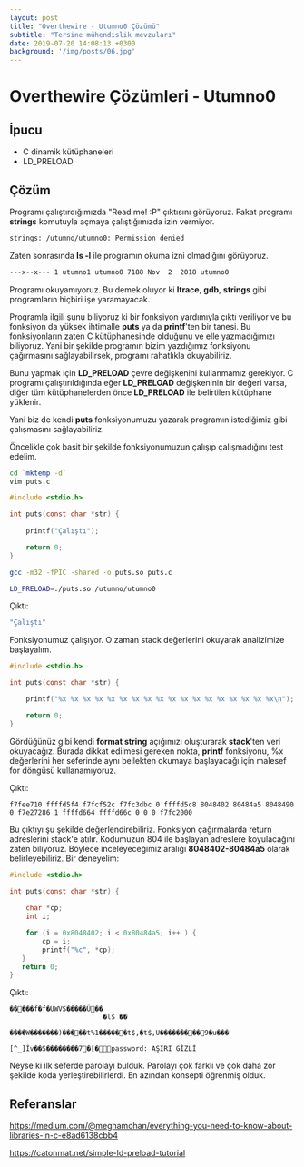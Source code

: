 ```yaml
---
layout: post
title: "Overthewire - Utumno0 Çözümü"
subtitle: "Tersine mühendislik mevzuları"
date: 2019-07-20 14:08:13 +0300
background: '/img/posts/06.jpg'
---
```

# Overthewire Çözümleri - Utumno0

## İpucu
- C dinamik kütüphaneleri
- LD_PRELOAD

## Çözüm

Programı çalıştırdığımızda "Read me! :P" çıktısını görüyoruz. Fakat programı **strings** komutuyla açmaya çalıştığımızda izin vermiyor.

```sh
strings: /utumno/utumno0: Permission denied
```

Zaten sonrasında **ls -l** ile programın okuma izni olmadığını
görüyoruz.

```sh
---x--x--- 1 utumno1 utumno0 7188 Nov  2  2018 utumno0
```

Programı okuyamıyoruz. Bu demek oluyor ki **ltrace**, **gdb**, **strings** gibi programların hiçbiri işe yaramayacak.

Programla ilgili şunu biliyoruz ki bir fonksiyon yardımıyla çıktı veriliyor ve bu fonksiyon da yüksek ihtimalle **puts** ya da **printf**'ten bir tanesi. Bu fonksiyonların zaten C kütüphanesinde olduğunu ve elle yazmadığımızı biliyoruz. Yani bir şekilde programın bizim yazdığımız fonksiyonu çağırmasını sağlayabilirsek, programı rahatlıkla okuyabiliriz.

Bunu yapmak için **LD_PRELOAD** çevre değişkenini kullanmamız gerekiyor. C programı çalıştırıldığında eğer **LD_PRELOAD** değişkeninin bir değeri varsa, diğer tüm kütüphanelerden önce **LD_PRELOAD** ile belirtilen kütüphane yüklenir.

Yani biz de kendi **puts** fonksiyonumuzu yazarak programın istediğimiz gibi çalışmasını sağlayabiliriz.

Öncelikle çok basit bir şekilde fonksiyonumuzun çalışıp çalışmadığını test edelim.

```sh
cd `mktemp -d`
vim puts.c
```
```c
#include <stdio.h>

int puts(const char *str) {
  
    printf("Çalıştı");

    return 0;
}
```
```sh
gcc -m32 -fPIC -shared -o puts.so puts.c

LD_PRELOAD=./puts.so /utumno/utumno0
```

Çıktı:
```sh
"Çalıştı"
```

Fonksiyonumuz çalışıyor. O zaman stack değerlerini okuyarak analizimize başlayalım.

```c
#include <stdio.h>

int puts(const char *str) {

    printf("%x %x %x %x %x %x %x %x %x %x %x %x %x %x %x %x %x %x\n");

    return 0;
}
```

Gördüğünüz gibi kendi **format string** açığımızı oluşturarak **stack**'ten veri okuyacağız. Burada dikkat edilmesi gereken nokta, **printf** fonksiyonu, %x değerlerini her seferinde aynı bellekten okumaya başlayacağı için malesef for döngüsü kullanamıyoruz.

Çıktı:
```
f7fee710 ffffd5f4 f7fcf52c f7fc3dbc 0 ffffd5c8 8048402 80484a5 8048490 0 f7e27286 1 ffffd664 ffffd66c 0 0 0 f7fc2000
```

Bu çıktıyı şu şekilde değerlendirebiliriz. Fonksiyon çağırmalarda return adreslerini stack'e atılır. Kodumuzun 804 ile başlayan adreslere koyulacağını zaten biliyoruz. Böylece inceleyeceğimiz aralığı **8048402-80484a5** olarak belirleyebiliriz. Bir deneyelim:

```c
#include <stdio.h>

int puts(const char *str) {
  
    char *cp;
    int i;

    for (i = 0x8048402; i < 0x80484a5; i++ ) {
        cp = i;
        printf("%c", *cp);
   }
   return 0;
}
```

Çıktı:
```
�����f�f�UWVS�����Û��
                       �l$ ��
                             ����W�������)�����t%1������t$,�t$,U���������9�u���
                                                                                   [^_]Ív��S��������7�[�password: AŞIRI GİZLİ
```

Neyse ki ilk seferde parolayı bulduk. Parolayı çok farklı ve çok daha zor şekilde koda yerleştirebilirlerdi. En azından konsepti öğrenmiş olduk.

## Referanslar

https://medium.com/@meghamohan/everything-you-need-to-know-about-libraries-in-c-e8ad6138cbb4

https://catonmat.net/simple-ld-preload-tutorial